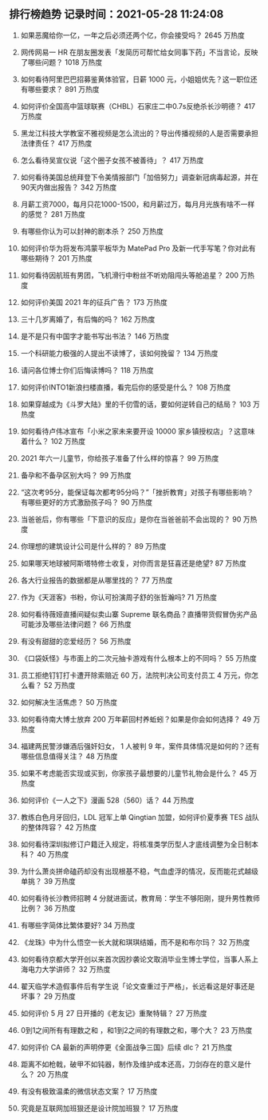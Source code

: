 
## 排行榜趋势 记录时间：2021-05-28 11:24:08
  
  1. 如果恶魔给你一亿，一年之后必须还两个亿，你会接受吗？ 2645 万热度
    
  2. 网传网易一 HR 在朋友圈发表「发简历可帮忙给女同事下药」不当言论，反映了哪些问题？ 1018 万热度
    
  3. 如何看待阿里巴巴招募鉴黄体验官，日薪 1000 元，小姐姐优先？这一职位还有哪些要求？ 891 万热度
    
  4. 如何评价全国高中篮球联赛（CHBL）石家庄二中0.7s反绝杀长沙明德？ 417 万热度
    
  5. 黑龙江科技大学教室不雅视频是怎么流出的？导出传播视频的人是否需要承担法律责任？ 417 万热度
    
  6. 怎么看待吴宣仪说「这个圈子女孩不被善待」？ 417 万热度
    
  7. 如何看待美国总统拜登下令美情报部门「加倍努力」调查新冠病毒起源，并在90天内做出报告？ 342 万热度
    
  8. 月薪工资7000，每月只花1000-1500，和月薪过万，每月月光族有啥不一样的感觉？ 281 万热度
    
  9. 有哪些你认为可以封神的剧本杀？ 250 万热度
    
  10. 如何评价华为将发布鸿蒙平板华为 MatePad Pro 及新一代手写笔？你对此有哪些期待？ 201 万热度
    
  11. 如何看待因航班有男团，飞机滑行中粉丝不听劝阻闯头等舱追星？ 200 万热度
    
  12. 如何评价美国 2021 年的征兵广告？ 173 万热度
    
  13. 三十几岁离婚了，有后悔的吗？ 162 万热度
    
  14. 是不是只有中国字才能书写出书法？ 146 万热度
    
  15. 一个科研能力极强的人提出不读博了，该如何挽留？ 134 万热度
    
  16. 请问各位博士你们后悔读博吗？ 118 万热度
    
  17. 如何评价INTO1新浪扫楼直播，看完后你的感受是什么？ 108 万热度
    
  18. 如果穿越成为《斗罗大陆》里的千仞雪的话，要如何逆转自己的结局？ 103 万热度
    
  19. 如何看待卢伟冰宣布「小米之家未来要开设 10000 家乡镇授权店」？这意味着什么？ 102 万热度
    
  20. 2021 年六一儿童节，你给孩子准备了什么样的惊喜？ 99 万热度
    
  21. 备孕和不备孕区别大吗？ 99 万热度
    
  22. “这次考95分，能保证每次都考95分吗？”「挫折教育」对孩子有哪些影响？有哪些更好的方式激励孩子吗？ 90 万热度
    
  23. 当爸爸后，你有哪些「下意识的反应」是你在当爸爸前不会出现的？ 90 万热度
    
  24. 你理想的建筑设计公司是什么样的？ 89 万热度
    
  25. 如果哪天地球被阿斯塔特修士收复，对你而言是狂喜还是绝望? 87 万热度
    
  26. 各大行业报告的数据都是从哪里找的？ 77 万热度
    
  27. 作为《天涯客》书粉，你认可扮演周子舒的张哲瀚吗? 71 万热度
    
  28. 如何看待薇娅直播间疑似卖山寨 Supreme 联名商品？直播带货假冒伪劣产品可能涉及哪些法律问题？ 66 万热度
    
  29. 有没有甜甜的恋爱经历？ 56 万热度
    
  30. 《口袋妖怪》与市面上的二次元抽卡游戏有什么根本上的不同吗？ 55 万热度
    
  31. 员工拒绝钉钉打卡遭开除索赔近 60 万，法院判决公司支付员工 4 万元，你怎么看？ 52 万热度
    
  32. 如何解决生活焦虑？ 50 万热度
    
  33. 如何看待南大博士放弃 200 万年薪回村养蚯蚓？如果是你会如何选择？ 49 万热度
    
  34. 福建两民警涉嫌酒后强奸妇女， 1 人被判 9 年，案件具体情况是如何的？还有哪些信息值得关注？ 48 万热度
    
  35. 如果不考虑能否实现或买到，你家孩子最想要的儿童节礼物会是什么？ 45 万热度
    
  36. 如何评价《一人之下》漫画 528（560）话？ 44 万热度
    
  37. 教练白色月牙回归，LDL 冠军上单 Qingtian 加盟，如何评价夏季赛 TES 战队的整体阵容？ 42 万热度
    
  38. 如何看待深圳拟修订户籍迁入规定，将核准类学历型人才底线调整为全日制本科？ 40 万热度
    
  39. 为什么萧炎拼命磕药却没有出现根基不稳，气血虚浮的情况，反而能花式越级单挑？ 39 万热度
    
  40. 如何看待长沙教师招聘 4 分就进面试，教育局：学生不够阳刚，提升男性教师比例？ 36 万热度
    
  41. 有哪些字简体比繁体要好? 34 万热度
    
  42. 《龙珠》中为什么悟空一长大就和琪琪结婚，而不是和布尔玛？ 32 万热度
    
  43. 如何看待京都大学开创以来首次因抄袭论文取消毕业生博士学位，当事人系上海电力大学讲师？ 32 万热度
    
  44. 翟天临学术造假事件后有学生说「论文查重过于严格」，长远看这是好事还是坏事？ 29 万热度
    
  45. 如何评价 5 月 27 日开播的《老友记》重聚特辑？ 27 万热度
    
  46. 0到1之间所有有理数之和 ，和1到2之间的有理数之和，哪个大？ 23 万热度
    
  47. 如何评价 CA 最新的声明停更《全面战争三国》后续 dlc？ 21 万热度
    
  48. 距离不如枪戟，破甲不如钝器，制作及维护成本还高，刀剑存在的意义是什么？ 20 万热度
    
  49. 有没有极致温柔的微信状态文案？ 17 万热度
    
  50. 究竟是互联网加班狠还是设计院加班狠？ 17 万热度
    